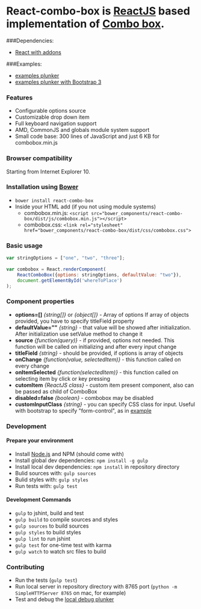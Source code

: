 React-combo-box is [ReactJS](http://facebook.github.io/react/) based implementation of [Combo box](http://en.wikipedia.org/wiki/Combo_box).
=======================================================================


###Dependencies:
- [React with addons](http://fb.me/react-with-addons-0.11.2.js)

###Examples:
- [examples plunker](http://plnkr.co/edit/CpOhd7?p=preview)
- [examples plunker with Bootstrap 3](http://plnkr.co/edit/PLBfy8?p=preview)

### Features

- Configurable options source
- Customizable drop down item
- Full keyboard navigation support
- AMD, CommonJS and globals module system support
- Small code base: 300 lines of JavaScript and just 6 KB for combobox.min.js

### Browser compatibility

Starting from Internet Explorer 10.

### Installation using [Bower](http://bower.io/)


- `bower install react-combo-box`
- Inside your HTML add (if you not using module systems)
  - combobox.min.js: `<script src="bower_components/react-combo-box/dist/js/combobox.min.js"></script>`
  - combobox.css: `<link rel="stylesheet" href="bower_components/react-combo-box/dist/css/combobox.css">`

### Basic usage
```javascript
var stringOptions = ["one", "two", "three"];
      
var combobox = React.renderComponent(
    ReactComboBox({options: stringOptions, defaultValue: "two"}),
    document.getElementById('whereToPlace')
);
```

### Component properties

  * **options=[]** _{string[]}_ or _{object[]}_  - Array of options
      If array of objects provided, you have to specify titleField property
  * **defaultValue=""** _{string}_ - that value will be showed after initialization. After initialization use setValue method to change it
  * **source** _{function(query)}_ - if provided, options not needed. This function will be called on initializing and after every input change
  * **titleField** _{string}_ - should be provided, if options is array of objects
  * **onChange** _{function(value, selectedItem)}_ - this function called on every change   
  * **onItemSelected** _{function(selectedItem)}_ - this function called on selecting item by click or key pressing 
  * **cutomItem** _{ReactJS class}_ - custom item present component, also can be passed as child of ComboBox
  * **disabled=false** _{boolean}_ - combobox may be disabled
  * **customInputClass** _{string}_ - you can specify CSS class for input. Useful with bootstrap to specify "form-control", as in [example](http://plnkr.co/edit/PLBfy8?p=preview)

### Development
#### Prepare your environment
* Install [Node.js](http://nodejs.org/) and NPM (should come with)
* Install global dev dependencies: `npm install -g gulp`
* Install local dev dependencies: `npm install` in repository directory
* Bulid sources with: `gulp sources`
* Bulid styles with: `gulp styles`
* Run tests with: `gulp test`

#### Development Commands

* `gulp` to jshint, build and test
* `gulp build` to compile sources and styles
* `gulp sources` to build sources
* `gulp styles` to build styles
* `gulp lint` to run jshint
* `gulp test` for one-time test with karma
* `gulp watch` to watch src files to build

### Contributing

- Run the tests (`gulp test`)
- Run local server in repository directory with 8765 port (`python -m SimpleHTTPServer 8765` on mac, for example)
- Test and debug the [local debug plunker](http://plnkr.co/edit/PTi1id?p=preview)